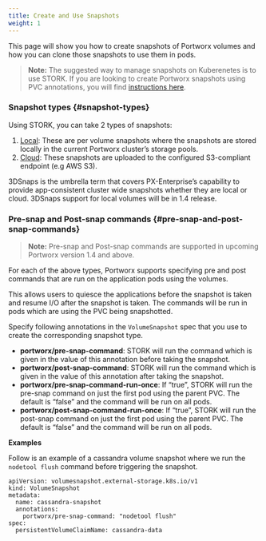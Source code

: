 ```yaml
---
title: Create and Use Snapshots
weight: 1
---
```


This page will show you how to create snapshots of Portworx volumes and how you can clone those snapshots to use them in pods.

> **Note:** The suggested way to manage snapshots on Kuberenetes is to use STORK. If you are looking to create Portworx snapshots using PVC annotations, you will find [instructions here](https://docs.portworx.com/scheduler/kubernetes/snaps-annotations.html).

### Snapshot types {#snapshot-types}

Using STORK, you can take 2 types of snapshots:

1. [Local](https://docs.portworx.com/scheduler/kubernetes/snaps-local.html): These are per volume snapshots where the snapshots are stored locally in the current Portworx cluster’s storage pools.
2. [Cloud](https://docs.portworx.com/scheduler/kubernetes/snaps-cloud.html): These snapshots are uploaded to the configured S3-compliant endpoint \(e.g AWS S3\).

3DSnaps is the umbrella term that covers PX-Enterprise’s capability to provide app-consistent cluster wide snapshots whether they are local or cloud. 3DSnaps support for local volumes will be in 1.4 release.

### Pre-snap and Post-snap commands {#pre-snap-and-post-snap-commands}

> **Note:** Pre-snap and Post-snap commands are supported in upcoming Portworx version 1.4 and above.

For each of the above types, Portworx supports specifying pre and post commands that are run on the application pods using the volumes.

This allows users to quiesce the applications before the snapshot is taken and resume I/O after the snapshot is taken. The commands will be run in pods which are using the PVC being snapshotted.

Specify following annotations in the `VolumeSnapshot` spec that you use to create the corresponding snapshot type.

* **portworx/pre-snap-command**: STORK will run the command which is given in the value of this annotation before taking the snapshot.
* **portworx/post-snap-command**: STORK will run the command which is given in the value of this annotation after taking the snapshot.
* **portworx/pre-snap-command-run-once**: If “true”, STORK will run the pre-snap command on just the first pod using the parent PVC. The default is “false” and the command will be run on all pods.
* **portworx/post-snap-command-run-once**: If “true”, STORK will run the post-snap command on just the first pod using the parent PVC. The default is “false” and the command will be run on all pods.

**Examples**

Follow is an example of a cassandra volume snapshot where we run the `nodetool flush` command before triggering the snapshot.

```text
apiVersion: volumesnapshot.external-storage.k8s.io/v1
kind: VolumeSnapshot
metadata:
  name: cassandra-snapshot
  annotations:
    portworx/pre-snap-command: "nodetool flush"
spec:
  persistentVolumeClaimName: cassandra-data
```

